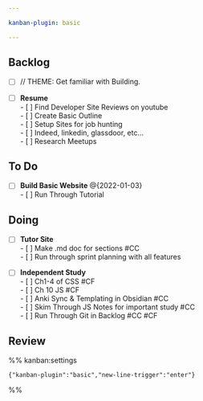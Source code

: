 ```yaml
---

kanban-plugin: basic

---
```


## Backlog

- [ ] // THEME: Get familiar with Building.
- [ ] **Resume**<br>- [ ] Find Developer Site Reviews on youtube<br>- [ ] Create Basic Outline<br>- [ ] Setup Sites for job hunting<br>	- [ ] Indeed, linkedin, glassdoor, etc...<br>- [ ] Research Meetups


## To Do

- [ ] **Build Basic Website** @{2022-01-03}<br>- [ ] Run Through Tutorial


## Doing

- [ ] **Tutor Site** <br>- [ ] Make .md doc for sections #CC <br>- [ ] Run through sprint planning with all features
- [ ] **Independent Study**<br>- [ ] Ch1-4 of CSS #CF <br>- [ ] Ch 10 JS #CF <br>- [ ] Anki Sync & Templating in Obsidian #CC <br>- [ ] Skim Through JS Notes for important study #CC<br>- [ ] Run Through Git in Backlog #CC #CF <br>


## Review





%% kanban:settings
```
{"kanban-plugin":"basic","new-line-trigger":"enter"}
```
%%